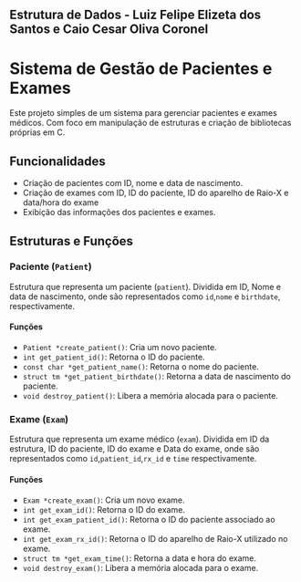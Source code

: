 ## Estrutura de Dados - Luiz Felipe Elizeta dos Santos e Caio Cesar Oliva Coronel
# Sistema de Gestão de Pacientes e Exames

Este projeto simples de um sistema para gerenciar pacientes e exames médicos. Com foco em manipulação de estruturas e criação de bibliotecas próprias em C.

## Funcionalidades

- Criação de pacientes com ID, nome e data de nascimento.
- Criação de exames com ID, ID do paciente, ID do aparelho de Raio-X e data/hora do exame
- Exibição das informações dos pacientes e exames.

## Estruturas e Funções

### Paciente (`Patient`)

Estrutura que representa um paciente (`patient`). Dividida em ID, Nome e data de nascimento,
onde são representados como `id`,`nome` e `birthdate`, respectivamente.

#### Funções

- `Patient *create_patient()`: Cria um novo paciente.
- `int get_patient_id()`: Retorna o ID do paciente.
- `const char *get_patient_name()`: Retorna o nome do paciente.
- `struct tm *get_patient_birthdate()`: Retorna a data de nascimento do paciente.
- `void destroy_patient()`: Libera a memória alocada para o paciente.

### Exame (`Exam`)

Estrutura que representa um exame médico (`exam`). Dividida em ID da estrutura, ID do paciente, ID do exame e Data do exame,
onde são representados como `id`,`patient_id`,`rx_id` e `time` respectivamente.

#### Funções

- `Exam *create_exam()`: Cria um novo exame.
- `int get_exam_id()`: Retorna o ID do exame.
- `int get_exam_patient_id()`: Retorna o ID do paciente associado ao exame.
- `int get_exam_rx_id()`: Retorna o ID do aparelho de Raio-X utilizado no exame.
- `struct tm *get_exam_time()`: Retorna a data e hora do exame.
- `void destroy_exam()`: Libera a memória alocada para o exame.
